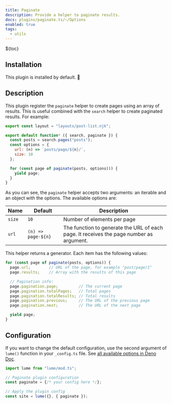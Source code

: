 ```yaml
---
title: Paginate
description: Provide a helper to paginate results.
docs: plugins/paginate.ts/~/Options
enabled: true
tags:
  - utils
---
```


${toc}

## Installation

This plugin is installed by default. 🎉

## Description

This plugin register the `paginate` helper to create pages using an array of
results. This is useful combined with the `search` helper to create paginated
results. For example:

```js
export const layout = "layouts/post-list.njk";

export default function* ({ search, paginate }) {
  const posts = search.pages("posts");
  const options = {
    url: (n) => `posts/page/${n}/`,
    size: 10
  };

  for (const page of paginate(posts, options))) {
    yield page;
  }
}
```

As you can see, the `paginate` helper accepts two arguments: an iterable and an
object with the options. The available options are:

| Name   | Default            | Description                                                                             |
| ------ | ------------------ | --------------------------------------------------------------------------------------- |
| `size` | `10`               | Number of elements per page                                                             |
| `url`  | `(n) => page-${n}` | The function to generate the URL of each page. It receives the page number as argument. |

This helper returns a generator. Each item has the following values:

```js
for (const page of paginate(posts, options)) {
  page.url;        // URL of the page, for example "post/page/1"
  page.results;    // Array with the results of this page

  // Pagination info:
  page.pagination.page;         // The current page
  page.pagination.totalPages;   // Total pages
  page.pagination.totalResults; // Total results
  page.pagination.previous;     // The URL of the previous page
  page.pagination.next;         // The URL of the next page

  yield page;
}
```

## Configuration

If you want to change the default configuration, use the second argument of
`lume()` function in your `_config.ts` file. See
[all available options in Deno Doc](https://doc.deno.land/https/deno.land/x/lume/plugins/paginate.ts/~/Options).

```ts
import lume from "lume/mod.ts";

// Paginate plugin configuration
const paginate = {/* your config here */};

// Apply the plugin config
const site = lume({}, { paginate });
```
